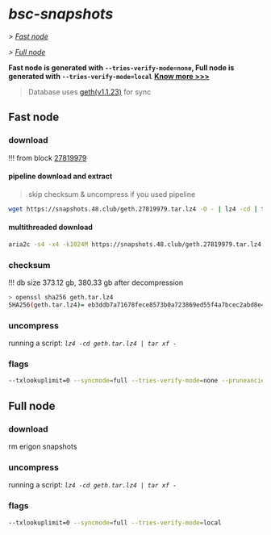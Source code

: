 # *bsc-snapshots*


*\> [Fast node](#fast-node)*

*\> [Full node](#full-node)*

**Fast node is generated with `--tries-verify-mode=none`, Full node is generated with `--tries-verify-mode=local`**
**[Know more >>>](https://github.com/bnb-chain/bsc/pull/926)**

> Database uses [geth(v1.1.23)](https://github.com/bnb-chain/bsc/releases/tag/v1.1.23) for sync


## Fast node

### download

<!-- begin_none -->

!!! from block [27819979](https://bscscan.com/block/27819979)

#### pipeline download and extract
> skip checksum & uncompress if you used pipeline
```bash
wget https://snapshots.48.club/geth.27819979.tar.lz4 -O - | lz4 -cd | tar xf -
```

#### multithreaded download

```bash
aria2c -s4 -x4 -k1024M https://snapshots.48.club/geth.27819979.tar.lz4 -o geth.tar.lz4
```


### checksum

!!! db size 373.12 gb, 380.33 gb after decompression
```bash
> openssl sha256 geth.tar.lz4
SHA256(geth.tar.lz4)= eb3ddb7a71678fece8573b0a723869ed55f4a7bcec2abd8e4ec9587de08049f4
```

<!-- end_none -->

### uncompress


running a script: _`lz4 -cd geth.tar.lz4 | tar xf -`_


### flags


```bash
--txlookuplimit=0 --syncmode=full --tries-verify-mode=none --pruneancient=true --diffblock=5000
```


## Full node


### download

<!-- begin_local -->

rm erigon snapshots

<!-- end_local -->


### uncompress


running a script: _`lz4 -cd geth.tar.lz4 | tar xf -`_


### flags


```bash
--txlookuplimit=0 --syncmode=full --tries-verify-mode=local
```